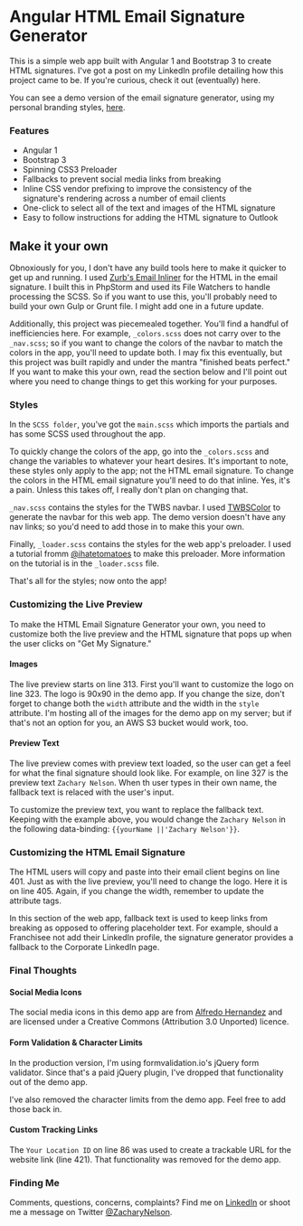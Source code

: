 # Angular HTML Email Signature Generator

This is a simple web app built with Angular 1 and Bootstrap 3 to create HTML signatures. I've got a post on my LinkedIn profile detailing how this project came to be. If you're curious, check it out (eventually) here.

You can see a demo version of the email signature generator, using my personal branding styles, [here](http://zacharynelson.me/demo-apps/esg/).

### Features
* Angular 1
* Bootstrap 3
* Spinning CSS3 Preloader
* Fallbacks to prevent social media links from breaking
* Inline CSS vendor prefixing to improve the consistency of the signature's rendering across a number of email clients
* One-click to select all of the text and images of the HTML signature
* Easy to follow instructions for adding the HTML signature to Outlook

## Make it your own

Obnoxiously for you, I don't have any build tools here to make it quicker to get up and running. I used [Zurb's Email Inliner](http://foundation.zurb.com/emails/inliner.html) for the HTML in the email signature. I built this in PhpStorm and used its File Watchers to handle processing the SCSS. So if you want to use this, you'll probably need to build your own Gulp or Grunt file. I might add one in a future update.

Additionally, this project was piecemealed together. You'll find a handful of inefficiencies here. For example, `_colors.scss` does not carry over to the `_nav.scss`; so if you want to change the colors of the navbar to match the colors in the app, you'll need to update both. I may fix this eventually, but this project was built rapidly and under the mantra "finished beats perfect." If you want to make this your own, read the section below and I'll point out where you need to change things to get this working for your purposes.
  
### Styles

In the `SCSS folder`, you've got the `main.scss` which imports the partials and has some SCSS used throughout the app.

To quickly change the colors of the app, go into the `_colors.scss` and change the variables to whatever your heart desires. It's important to note, these styles only apply to the app; not the HTML email signature. To change the colors in the HTML email signature you'll need to do that inline. Yes, it's a pain. Unless this takes off, I really don't plan on changing that.

`_nav.scss` contains the styles for the TWBS navbar. I used [TWBSColor](http://work.smarchal.com/twbscolor/) to generate the navbar for this web app. The demo version doesn't have any nav links; so you'd need to add those in to make this your own.

Finally, `_loader.scss` contains the styles for the web app's preloader. I used a tutorial fromm [@ihatetomatoes](https://ihatetomatoes.net/create-css3-spinning-preloader/) to make this preloader. More information on the tutorial is in the `_loader.scss` file.

That's all for the styles; now onto the app!

### Customizing the Live Preview

To make the HTML Email Signature Generator your own, you need to customize both the live preview and the HTML signature that pops up when the user clicks on "Get My Signature."

#### Images
The live preview starts on line 313. First you'll want to customize the logo on line 323. The logo is 90x90 in the demo app. If you change the size, don't forget to change both the `width` attribute and the width in the `style` attribute. I'm hosting all of the images for the demo app on my server; but if that's not an option for you, an AWS S3 bucket would work, too.

#### Preview Text
The live preview comes with preview text loaded, so the user can get a feel for what the final signature should look like. For example, on line 327 is the preview text `Zachary Nelson`. When th user types in their own name, the fallback text is relaced with the user's input.

To customize the preview text, you want to replace the fallback text. Keeping with the example above, you would change the `Zachary Nelson` in the following data-binding: `{{yourName ||'Zachary Nelson'}}`.

### Customizing the HTML Email Signature
The HTML users will copy and paste into their email client begins on line 401. Just as with the live preview, you'll need to change the logo. Here it is on line 405. Again, if you change the width, remember to update the attribute tags.

In this section of the web app, fallback text is used to keep links from breaking as opposed to offering placeholder text. For example, should a Franchisee not add their LinkedIn profile, the signature generator provides a fallback to the Corporate LinkedIn page.

### Final Thoughts
#### Social Media Icons
The social media icons in this demo app are from [Alfredo Hernandez](https://www.iconfinder.com/iconsets/black-white-social-media) and are licensed under a Creative Commons (Attribution 3.0 Unported) licence.

#### Form Validation & Character Limits
In the production version, I'm using formvalidation.io's jQuery form validator. Since that's a paid jQuery plugin, I've dropped that functionality out of the demo app.

I've also removed the character limits from the demo app. Feel free to add those back in.

#### Custom Tracking Links
The `Your Location ID` on line 86 was used to create a trackable URL for the website link (line 421). That functionality was removed for the demo app.

### Finding Me
Comments, questions, concerns, complaints? Find me on [LinkedIn](https://www.linkedin.com/in/zacharynelson) or shoot me a message on Twitter [@ZacharyNelson](https://twitter.com/ZacharyNelson).
